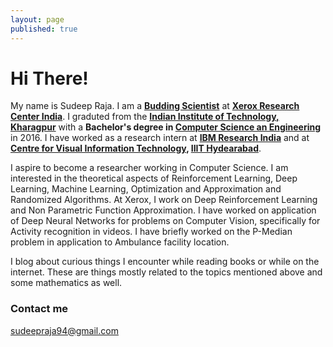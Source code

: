 ```yaml
---
layout: page
published: true
---
```


# Hi There!
My name is Sudeep Raja. I am a **[Budding Scientist](http://www.xrci.xerox.com/xerox-budding-scientists)** at **[Xerox Research Center India](http://www.xrci.xerox.com/)**. I graduted from the **[Indian Institute of Technology, Kharagpur](http://www.iitkgp.ac.in/)** with a **Bachelor's degree in [Computer Science an Engineering](http://cse.iitkgp.ac.in/)** in 2016. I have worked as a research intern at **[IBM Research India](http://www.research.ibm.com/labs/india/)** and at **[Centre for Visual Information Technology](https://cvit.iiit.ac.in/), [IIIT Hydearabad](https://www.iiit.ac.in/)**.

I aspire to become a researcher working in Computer Science. I am interested in the theoretical aspects of  Reinforcement Learning, Deep Learning, Machine Learning, Optimization and Approximation and Randomized Algorithms. At Xerox, I work on Deep Reinforcement Learning and Non Parametric Function Approximation. I have worked on application of Deep Neural Networks for problems on Computer Vision, specifically for Activity recognition in videos. I have briefly worked on the P-Median problem in application to Ambulance facility location. 

I blog about curious things I encounter while reading books or while on the internet. These are things mostly related to the topics mentioned above and some mathematics as well.

### Contact me

[sudeepraja94@gmail.com](mailto:sudeepraja94@gmail.com)
